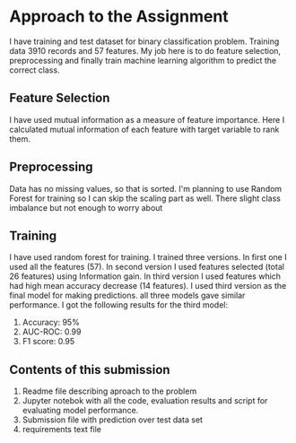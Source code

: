 # Approach to the Assignment
I have training and test dataset for binary classification problem. Training data 3910 records and 57 features. My job here is to do feature selection, preprocessing and finally train machine learning algorithm to predict the correct class.
## Feature Selection
I have used mutual information as a measure of feature importance. Here I calculated mutual information of each feature with target variable to rank them.
## Preprocessing
Data has no missing values, so that is sorted. I'm planning to use Random Forest for training so I can skip the scaling part as well. There slight class imbalance but not enough to worry about
## Training
I have used random forest for training. I trained three versions. In first one I used all the features (57). In second version I used features selected (total 26 features) using Information gain. In third version I used features which had high mean accuracy decrease (14 features). I used third version as the final model for making predictions. all three models gave similar performance. I got the following results for the third model:
1. Accuracy: 95%
2. AUC-ROC: 0.99
3. F1 score: 0.95
## Contents of this submission
1. Readme file describing aproach to the problem
2. Jupyter notebok with all the code, evaluation results and script for evaluating model performance.
3. Submission file with prediction over test data set
4. requirements text file
